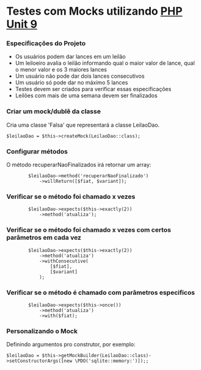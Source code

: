 # Testes com Mocks utilizando [PHP Unit 9](https://phpunit.de)

### Especificações do Projeto
- Os usuários podem dar lances em um leilão
- Um leiloeiro avalia o leilão informando qual o maior valor de lance, qual o menor valor e os 3 maiores lances
- Um usuário não pode dar dois lances consecutivos
- Um usuário só pode dar no máximo 5 lances
- Testes devem ser criados para verificar essas especificações
- Leilões com mais de uma semana devem ser finalizados 

### Criar um mock/dublê da classe

Cria uma classe 'Falsa' que representará a classe LeilaoDao. 
```
$leilaoDao = $this->createMock(LeilaoDao::class);
```

### Configurar métodos
O método recuperarNaoFinalizados irá retornar um array:
```
        $leilaoDao->method('recuperarNaoFinalizado')
            ->willReturn([$fiat, $variant]);
```

### Verificar se o método foi chamado x vezes
```
        $leilaoDao->expects($this->exactly(2))
            ->method('atualiza');
```

### Verificar se o método foi chamado x vezes com certos parâmetros em cada vez
```
        $leilaoDao->expects($this->exactly(2))
            ->method('atualiza')
            ->withConsecutive(
                [$fiat],
                [$variant]
            );
```

### Verificar se o método é chamado com parâmetros especificos
```
        $leilaoDao->expects($this->once())
            ->method('atualiza')
            ->with($fiat);
 ```
 
 ### Personalizando o Mock
 
 Definindo argumentos pro construtor, por exemplo: 
 ```
 $leilaoDao = $this->getMockBuilder(LeilaoDao::class)->setConstructorArgs([new \PDO('sqlite::memory:')]);;
 ```
 
 
 
